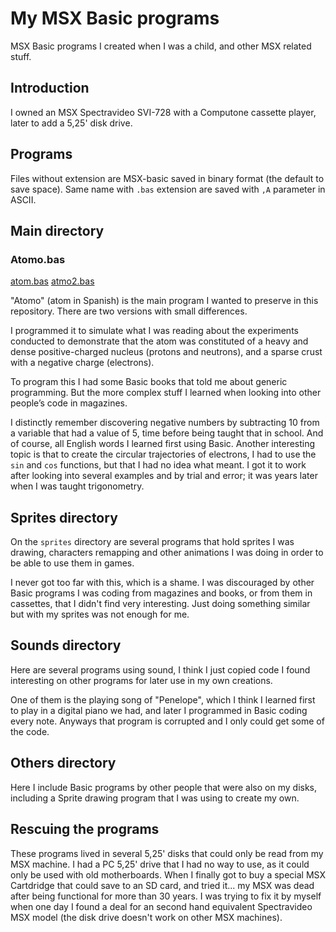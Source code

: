 # My MSX Basic programs

MSX Basic programs I created when I was a child, and other MSX related stuff.

## Introduction

I owned an MSX Spectravideo SVI-728 with a Computone cassette player, later to add a 5,25' disk drive.

## Programs

Files without extension are MSX-basic saved in binary format (the default to save space). Same name with `.bas` extension are saved with `,A` parameter in ASCII.

## Main directory

### Atomo.bas

[atom.bas](./atom.bas)
[atmo2.bas](./atom.bas)

"Atomo" (atom in Spanish) is the main program I wanted to preserve in this repository. There are two versions with small differences.

I programmed it to simulate what I was reading about the experiments conducted to demonstrate that the atom was constituted of a heavy and dense positive-charged nucleus (protons and neutrons), and a sparse crust with a negative charge (electrons).

To program this I had some Basic books that told me about generic programming. But the more complex stuff I learned when looking into other people’s code in magazines.

I distinctly remember discovering negative numbers by subtracting 10 from a variable that had a value of 5, time before being taught that in school. And of course, all English words I learned first using Basic. Another interesting topic is that to create the circular trajectories of electrons, I had to use the `sin` and `cos` functions, but that I had no idea what meant. I got it to work after looking into several examples and by trial and error; it was years later when I was taught trigonometry.

## Sprites directory

On the `sprites` directory are several programs that hold sprites I was drawing, characters remapping and other animations I was doing in order to be able to use them in games.

I never got too far with this, which is a shame. I was discouraged by other Basic programs I was coding from magazines and books, or from them in cassettes, that I didn't find very interesting. Just doing something similar but with my sprites was not enough for me.

## Sounds directory

Here are several programs using sound, I think I just copied code I found interesting on other programs for later use in my own creations.

One of them is the playing song of "Penelope", which I think I learned first to play in a digital piano we had, and later I programmed in Basic coding every note. Anyways that program is corrupted and I only could get some of the code.

## Others directory

Here I include Basic programs by other people that were also on my disks, including a Sprite drawing program that I was using to create my own.

## Rescuing the programs

These programs lived in several 5,25' disks that could only be read from my MSX machine. I had a PC 5,25' drive that I had no way to use, as it could only be used with old motherboards. When I finally got to buy a special MSX Cartdridge that could save to an SD card, and tried it... my MSX was dead after being functional for more than 30 years. I was trying to fix it by myself when one day I found a deal for an second hand equivalent Spectravideo MSX model (the disk drive doesn't work on other MSX machines).